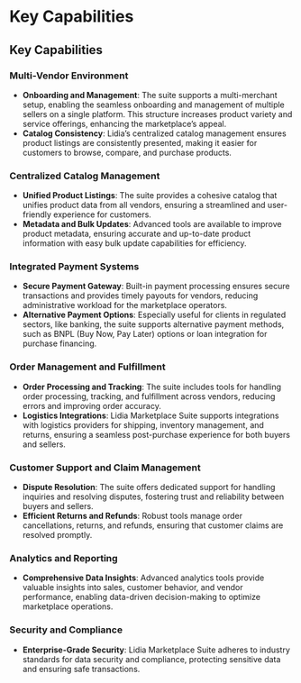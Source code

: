 # Key Capabilities

## Key Capabilities

### **Multi-Vendor Environment**

* **Onboarding and Management**: The suite supports a multi-merchant setup, enabling the seamless onboarding and management of multiple sellers on a single platform. This structure increases product variety and service offerings, enhancing the marketplace’s appeal.
* **Catalog Consistency**: Lidia’s centralized catalog management ensures product listings are consistently presented, making it easier for customers to browse, compare, and purchase products.

### **Centralized Catalog Management**

* **Unified Product Listings**: The suite provides a cohesive catalog that unifies product data from all vendors, ensuring a streamlined and user-friendly experience for customers.
* **Metadata and Bulk Updates**: Advanced tools are available to improve product metadata, ensuring accurate and up-to-date product information with easy bulk update capabilities for efficiency.

### **Integrated Payment Systems**

* **Secure Payment Gateway**: Built-in payment processing ensures secure transactions and provides timely payouts for vendors, reducing administrative workload for the marketplace operators.
* **Alternative Payment Options**: Especially useful for clients in regulated sectors, like banking, the suite supports alternative payment methods, such as BNPL (Buy Now, Pay Later) options or loan integration for purchase financing.

### **Order Management and Fulfillment**

* **Order Processing and Tracking**: The suite includes tools for handling order processing, tracking, and fulfillment across vendors, reducing errors and improving order accuracy.
* **Logistics Integrations**: Lidia Marketplace Suite supports integrations with logistics providers for shipping, inventory management, and returns, ensuring a seamless post-purchase experience for both buyers and sellers.

### **Customer Support and Claim Management**

* **Dispute Resolution**: The suite offers dedicated support for handling inquiries and resolving disputes, fostering trust and reliability between buyers and sellers.
* **Efficient Returns and Refunds**: Robust tools manage order cancellations, returns, and refunds, ensuring that customer claims are resolved promptly.

### **Analytics and Reporting**

* **Comprehensive Data Insights**: Advanced analytics tools provide valuable insights into sales, customer behavior, and vendor performance, enabling data-driven decision-making to optimize marketplace operations.

### **Security and Compliance**

* **Enterprise-Grade Security**: Lidia Marketplace Suite adheres to industry standards for data security and compliance, protecting sensitive data and ensuring safe transactions.
